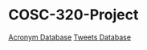 # COSC-320-Project

[Acronym Database](https://github.com/krishnakt031990/Crawl-Wiki-For-Acronyms/blob/master/AcronymsFile.csv)
[Tweets Database](https://www.kaggle.com/datasets/kazanova/sentiment140?resource=download)
